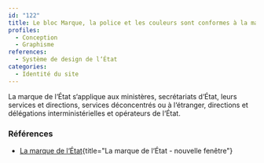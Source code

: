 ```yaml
---
id: "122"
title: Le bloc Marque, la police et les couleurs sont conformes à la marque de l’État.
profiles:
  - Conception
  - Graphisme
references:
  - Système de design de l‘État
categories:
  - Identité du site
---
```


La marque de l‘État s‘applique aux ministères, secrétariats d‘État, leurs services et directions, services déconcentrés ou à l‘étranger, directions et délégations interministérielles et opérateurs de l‘État.

### Références

* [La marque de l‘État](https://www.gouvernement.fr/charte/charte-graphique-les-fondamentaux/l-architecture-de-marque-de-l-etat){title="La marque de l‘État - nouvelle fenêtre"}

